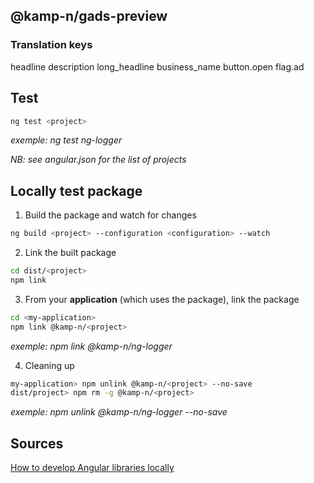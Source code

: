 ## @kamp-n/gads-preview
### Translation keys
headline
description
long_headline
business_name
button.open
flag.ad


## Test
```bash
ng test <project>
```

*exemple: ng test ng-logger*

*NB: see angular.json for the list of projects*

## Locally test package
 
1) Build the package and watch for changes
```bash
ng build <project> --configuration <configuration> --watch
```

2) Link the built package
```bash
cd dist/<project>
npm link
```

3) From your **application** (which uses the package), link the package
```bash
cd <my-application>
npm link @kamp-n/<project>
```

*exemple: npm link @kamp-n/ng-logger*

4) Cleaning up
```bash
my-application> npm unlink @kamp-n/<project> --no-save
dist/project> npm rm -g @kamp-n/<project>
```
*exemple: npm unlink @kamp-n/ng-logger --no-save*

## Sources
[How to develop Angular libraries locally](https://medium.com/@aleksanderkolata/how-to-develop-angular-libraries-locally-ed8e1fd16892)
